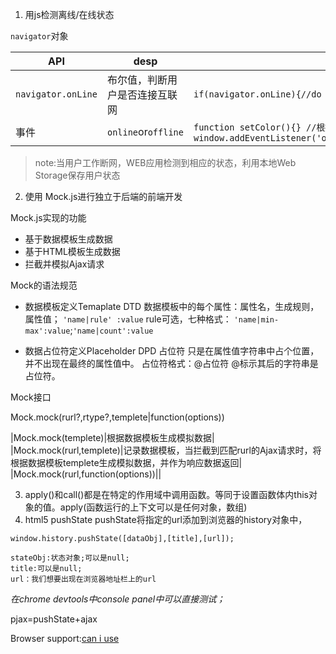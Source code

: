 1. 用js检测离线/在线状态

`navigator`对象

|API|desp|using|
|---|----|----|
|`navigator.onLine`|布尔值，判断用户是否连接互联网|`if(navigator.onLine){//do something}`|
|事件|`online`or`offline`|`function setColor(){} //根据网络状态更新颜色window.addEventListener('offline',setColor);window.addEventListener('online',setColor);`|

>note:当用户工作断网，WEB应用检测到相应的状态，利用本地Web Storage保存用户状态


2. 使用 Mock.js进行独立于后端的前端开发

Mock.js实现的功能

 - 基于数据模板生成数据
 - 基于HTML模板生成数据
 - 拦截并模拟Ajax请求


Mock的语法规范

 - 数据模板定义Temaplate DTD
数据模板中的每个属性：属性名，生成规则，属性值；
`'name|rule' :value`
rule可选，七种格式：
`'name|min-max':value`;`'name|count':value`
 
 - 数据占位符定义Placeholder DPD 
 占位符 只是在属性值字符串中占个位置，并不出现在最终的属性值中。
 占位符格式：@占位符 @标示其后的字符串是占位符。

 Mock接口

 Mock.mock(rurl?,rtype?,templete|function(options))

 |Mock.mock(templete)|根据数据模板生成模拟数据|
 |Mock.mock(rurl,templete)|记录数据模板，当拦截到匹配rurl的Ajax请求时，将根据数据模板templete生成模拟数据，并作为响应数据返回|
 |Mock.mock(rurl,function(options))||

3. apply()和call()都是在特定的作用域中调用函数。等同于设置函数体内this对象的值。apply(函数运行的上下文可以是任何对象，数组)
4. html5 pushState
pushState将指定的url添加到浏览器的history对象中，
 
`window.history.pushState([dataObj],[title],[url]);`

    stateObj:状态对象;可以是null;
    title:可以是null;
    url：我们想要出现在浏览器地址栏上的url
*在chrome devtools中console panel中可以直接测试；*

pjax=pushState+ajax

Browser support:[can i use](http://caniuse.com/#search=pushState)